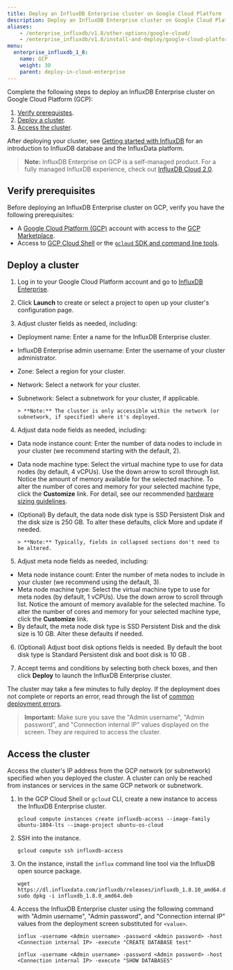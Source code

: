 ```yaml
---
title: Deploy an InfluxDB Enterprise cluster on Google Cloud Platform
description: Deploy an InfluxDB Enterprise cluster on Google Cloud Platform (GCP).
aliases:
    - /enterprise_influxdb/v1.8/other-options/google-cloud/
    - /enterprise_influxdb/v1.8/install-and-deploy/google-cloud-platform/
menu:
  enterprise_influxdb_1_8:
    name: GCP
    weight: 30
    parent: deploy-in-cloud-enterprise
---
```


Complete the following steps to deploy an InfluxDB Enterprise cluster on Google Cloud Platform (GCP):

1. [Verify prerequistes](#verify-prerequisites).
2. [Deploy a cluster](#deploy-a-cluster).
3. [Access the cluster](#access-the-cluster).

After deploying your cluster, see [Getting started with InfluxDB](/platform/introduction/getting-started) for an introduction to InfluxDB database and the InfluxData platform.

>**Note:** InfluxDB Enterprise on GCP is a self-managed product. For a fully managed InfluxDB experience, check out [InfluxDB Cloud 2.0](//influxdb/v2.0/cloud/get-started/).

## Verify prerequisites

Before deploying an InfluxDB Enterprise cluster on GCP, verify you have the following prerequisites:

- A [Google Cloud Platform (GCP)](https://cloud.google.com/) account with access to the [GCP Marketplace](https://cloud.google.com/marketplace/).
- Access to [GCP Cloud Shell](https://cloud.google.com/shell/) or the [`gcloud` SDK and command line tools](https://cloud.google.com/sdk/).

## Deploy a cluster

1. Log in to your Google Cloud Platform account and go to [InfluxDB Enterprise](https://console.cloud.google.com/marketplace/details/influxdata-public/influxdb-enterprise-vm).

2. Click **Launch** to create or select a project to open up your cluster's configuration page.

3. Adjust cluster fields as needed, including:

  - Deployment name: Enter a name for the InfluxDB Enterprise cluster.
  - InfluxDB Enterprise admin username: Enter the username of your cluster administrator.
  - Zone: Select a region for your cluster.
  - Network: Select a network for your cluster.
  - Subnetwork: Select a subnetwork for your cluster, if applicable.

        > **Note:** The cluster is only accessible within the network (or subnetwork, if specified) where it's deployed.

4. Adjust data node fields as needed, including:

  - Data node instance count: Enter the number of data nodes to include in your cluster (we recommend starting with the default, 2).
  - Data node machine type: Select the virtual machine type to use for data nodes (by default, 4 vCPUs). Use the down arrow to scroll through list. Notice the amount of memory available for the selected machine. To alter the number of cores and memory for your selected machine type, click the **Customize** link. For detail, see our recommended [hardware sizing guidelines](/influxdb/v1.8/guides/hardware_sizing/).
  - (Optional) By default, the data node disk type is SSD Persistent Disk and the disk size is 250 GB. To alter these defaults, click More and update if needed.

        > **Note:** Typically, fields in collapsed sections don't need to be altered.

5. Adjust meta node fields as needed, including:

  - Meta node instance count: Enter the number of meta nodes to include in your cluster (we recommend using the default, 3).
  - Meta node machine type: Select the virtual machine type to use for meta nodes (by default, 1 vCPUs). Use the down arrow to scroll through list. Notice the amount of memory available for the selected machine. To alter the number of cores and memory for your selected machine type, click the **Customize** link.
  - By default, the meta node disk type is SSD Persistent Disk and the disk size is 10 GB. Alter these defaults if needed.

6. (Optional) Adjust boot disk options fields is needed. By default the boot disk type is Standard Persistent disk and boot disk is 10 GB .

7. Accept terms and conditions by selecting both check boxes, and then click **Deploy** to launch the InfluxDB Enterprise cluster.

The cluster may take a few minutes to fully deploy. If the deployment does not complete or reports an error, read through the list of [common deployment errors](https://cloud.google.com/marketplace/docs/troubleshooting).

> **Important:** Make sure you save the "Admin username", "Admin password", and "Connection internal IP" values displayed on the screen. They are required to access the cluster.

## Access the cluster

Access the cluster's IP address from the GCP network (or subnetwork) specified when you deployed the cluster. A cluster can only be reached from instances or services in the same GCP network or subnetwork.

1. In the GCP Cloud Shell or `gcloud` CLI, create a new instance to access the InfluxDB Enterprise cluster.

    ```
    gcloud compute instances create influxdb-access --image-family ubuntu-1804-lts --image-project ubuntu-os-cloud
    ```

2. SSH into the instance.

    ```
    gcloud compute ssh influxdb-access
    ```

3. On the instance, install the `influx` command line tool via the InfluxDB open source package.

    ```
    wget https://dl.influxdata.com/influxdb/releases/influxdb_1.8.10_amd64.deb
    sudo dpkg -i influxdb_1.8.0_amd64.deb
    ```

4. Access the InfluxDB Enterprise cluster using the following command with "Admin username", "Admin password", and "Connection internal IP" values from the deployment screen substituted for `<value>`.

    ```
    influx -username <Admin username> -password <Admin password> -host <Connection internal IP> -execute "CREATE DATABASE test"

    influx -username <Admin username> -password <Admin password> -host <Connection internal IP> -execute "SHOW DATABASES"
    ```
